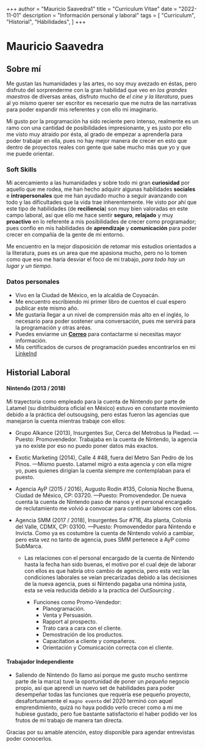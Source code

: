 +++
author = "Mauricio Saavedra1"
title = "Curriculum Vitae"
date = "2022-11-01"
description = "Información personal y laboral"
tags = [
    "Curriculum",
    "Historial",
    "Hábilidades",
]
+++

# Mauricio Saavedra

## Sobre mí

Me gustan las humanidades y las artes, no soy muy avezado en éstas, pero disfruto del sorprenderme con la gran habilidad que veo en *los grandes maestros* de diversas aréas, disfruto mucho de *el cine y la literatura*, pues al yo mismo querer ser escritor es necesario que me nutra de las narrativas para poder expandir mis referentes y con ello mi imaginario.

Mi gusto por la programación ha sido reciente pero intenso, realmente es un ramo con una cantidad de posibilidades impresionante, y es justo por ello me visto muy atraido por ésta, al grado de empezar a aprenderla para poder trabajar en ella, pues no hay mejor manera de crecer en esto que dentro de proyectos reales con gente que sabe mucho más que yo y que me puede orientar.

### Soft Skills

Mi acercamiento a las humanidades y sobre todo mi gran **curiosidad** por aquello que me rodea, me han hecho adquirir algunas habilidades **sociales** e **intrapersonales** que me han ayudado mucho a seguir avanzando con todo y las dificultades que la vida trae inherentemente. He visto por ahí que este tipo de habilidades (de **reciliencia**) son muy bien valoradas en este campo laboral, así que ello me hace sentir **seguro**, **relajado** y muy **proactivo** en lo referente a mis posibilidades de crecer como programador; pues confio en mis habilidades de **aprendizaje** y **comunicación** para poder crecer en compañía de la gente de mi entorno.

Me encuentro en la mejor disposición de retomar mis estudios orientados a la literatura, pues es un area que me apasiona mucho, pero no lo tomen como que eso me haría desviar el foco de mi trabajo, *para todo hay un lugar y un tiempo*.

### Datos personales

* Vivo en la Ciudad de México, en la alcaldia de Coyoacán.
* Me encuentro escribiendo mi primer libro de cuentos el cual espero publicar este mismo año.
* Me gustaría llegar a un nivel de comprensión más alto en el inglés, lo necesario para poder sostener una conversación, pues me servirá para la programación y otras aréas. 
* Puedes enviarme un **[Correo]** para contactarme si necesitas mayor información.
* Mis certificados de cursos de programación puedes encontrarlos en mi [LinkeInd](https://www.linkedin.com/in/original-mauricio-saavedra/details/certifications/)

## Historial Laboral

#### Nintendo (2013 / 2018)

Mi trayectoria como empleado para la cuenta de Nintendo por parte de Latamel (su distribuidora oficial en México) estuvo en constante movimiento debido a la práctica del outsougsing, pero estas fueron las agencias que manejaron la cuenta mientras trabaje con ellos:

* Grupo Alkance (2013), Insurgentes Sur, Cerca del Metrobus la Piedad. —Puesto: Promovendedor.
Trabajaba en la cuenta de Nintendo, la agencia ya no existe por eso no puedo poner datos más exactos.

* Exotic Marketing (2014), Calle 4 #48, fuera del Metro San Pedro de los Pinos. —Mismo puesto.
Latamel migró a esta agencia y con ella migre yo, pues quienes dirigían la cuenta siempre me contemplaban para el puesto.

* Agencia AyP (2015 / 2016), Augusto Rodin #135, Colonia Noche Buena, Ciudad de México, CP: 03720. —Puesto: Promovendedor. De nueva cuenta la cuenta de Nintendo paso de manos y el personal encargado de reclutamiento me volvió a convocar para continuar labores con ellos.

* Agencia SMM (2017 / 2018), Insurgentes Sur #716, 4ta planta, Colonia del Valle, CDMX, CP: 03100. —Puesto: Promovendedor para Nintendo e Invicta. Como ya es costumbre la cuenta de Nintendo volvió a cambiar, pero esta vez no tanto de agencia, pues SMM pertenece a AyP como SubMarca.

  * Las relaciones con el personal encargado de la cuenta de Nintendo hasta la fecha han sido buenas, el motivo por el cual deje de laborar con ellos es que habría otro cambio de agencia, pero esta vez las condiciones laborales se veían precarizadas debido a las decisiones de la nueva agencia, pues si Nintendo pagaba una nómina justa, esta se veía reducida debido a la practica del  *OutSourcing* .

    * Funciones como Promo-Vendedor:
      * Planogramación.
      * Venta y Persuasión.
      * Rapport al prospecto.
      * Trato cara a cara con el cliente. 
      * Demostración de los productos.
      * Capacitation a cliente y compañeros.
      * Orientación y Comunicación correcta con el cliente.

#### Trabajador Independiente

* Saliendo de Nintendo (lo llamo así porque me gusto mucho sentirme parte de la marca) tuve la oportunidad de poner un *pequeño* negocio propio, así que aprendí un nuevo set de habilidades para poder desempeñar todas las funciones que requería ese pequeño proyecto, desafortunamente el `magno evento` del 2020 terminó con aquel emprendimiento, quizá no haya podido verlo crecer como a mi me hubiese gustado, pero fue bastante satisfactorio el haber podido ver los frutos de mi trabajo de manera tan directa.

Gracias por su amable atención, estoy disponible para agendar entrevistas poder conocerlos.

[Correo]: mailto:micorreodecontactopublico@gmail.com
